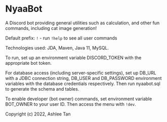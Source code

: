 # NyaaBot
A Discord bot providing general utilities such as calculation, and other fun
commands, including cat image generation!

Default prefix: ```!``` - run ```!help``` to see all user commands

Technologies used: JDA, Maven, Java 11, MySQL. 

To run, set up an environment variable DISCORD_TOKEN with the appropriate
bot token. 

For database access (including server-specific settings), 
set up DB_URL with a JDBC connection string, DB_USER and
DB_PASSWORD environment variables with the database credentials respectively. 
Then run nyaabot.sql to generate the schema and tables. 

To enable developer (bot owner) commands, set environment variable BOT_OWNER
to your user ID. Then access the menu with ```!dev```.

Copyright (c) 2022, Ashlee Tan
